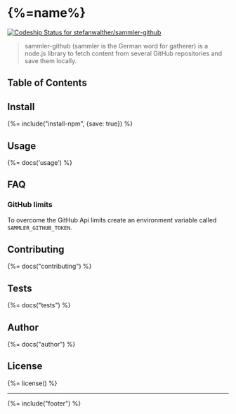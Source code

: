 # {%=name%}
[![Codeship Status for stefanwalther/sammler-github](https://img.shields.io/codeship/3f7e9fc0-8c86-0133-d825-1e10e5e69df6.svg?style=flat-square)](https://codeship.com/projects/123942)

> sammler-github (sammler is the German word for gatherer) is a node.js library to fetch content from several GitHub repositories and save them locally.

## Table of Contents
<!-- toc -->

## Install
{%= include("install-npm", {save: true}) %}

## Usage
{%= docs('usage') %}


## FAQ

### GitHub limits
To overcome the GitHub Api limits create an environment variable called `SAMMLER_GITHUB_TOKEN`.

## Contributing
{%= docs("contributing") %}


## Tests
{%= docs("tests") %}

## Author
{%= docs("author") %}

## License
{%= license() %}

***

{%= include("footer") %}
